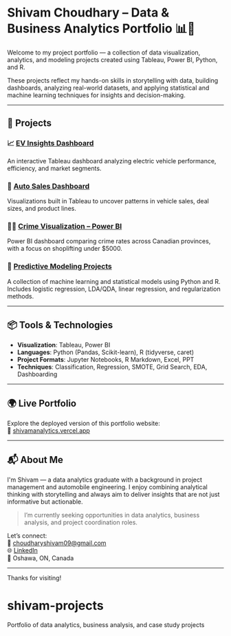 # Shivam Choudhary – Data & Business Analytics Portfolio 📊💼

Welcome to my project portfolio — a collection of data visualization, analytics, and modeling projects created using Tableau, Power BI, Python, and R.

These projects reflect my hands-on skills in storytelling with data, building dashboards, analyzing real-world datasets, and applying statistical and machine learning techniques for insights and decision-making.

---

## 🔧 Projects

### 📈 [EV Insights Dashboard](./ev-insights-dashboard)
An interactive Tableau dashboard analyzing electric vehicle performance, efficiency, and market segments.

### 🚗 [Auto Sales Dashboard](./auto-sales-dashboard)
Visualizations built in Tableau to uncover patterns in vehicle sales, deal sizes, and product lines.

### 🕵️‍♀️ [Crime Visualization – Power BI](./crime-visualization-powerbi)
Power BI dashboard comparing crime rates across Canadian provinces, with a focus on shoplifting under $5000.

### 🤖 [Predictive Modeling Projects](./modeling-projects)
A collection of machine learning and statistical models using Python and R. Includes logistic regression, LDA/QDA, linear regression, and regularization methods.

---

## 📦 Tools & Technologies

- **Visualization**: Tableau, Power BI  
- **Languages**: Python (Pandas, Scikit-learn), R (tidyverse, caret)  
- **Project Formats**: Jupyter Notebooks, R Markdown, Excel, PPT  
- **Techniques**: Classification, Regression, SMOTE, Grid Search, EDA, Dashboarding

---

## 🌍 Live Portfolio

Explore the deployed version of this portfolio website:  
🔗 [shivamanalytics.vercel.app](https://shivamanalytics.vercel.app/)

---

## 📬 About Me

I'm Shivam — a data analytics graduate with a background in project management and automobile engineering. I enjoy combining analytical thinking with storytelling and always aim to deliver insights that are not just informative but actionable.

> I’m currently seeking opportunities in data analytics, business analysis, and project coordination roles.

Let’s connect:  
📧 choudharyshivam09@gmail.com  
🌐 [LinkedIn](https://www.linkedin.com/in/shivam-choudhary09/)  
📍 Oshawa, ON, Canada

---

Thanks for visiting!

# shivam-projects  
Portfolio of data analytics, business analysis, and case study projects
